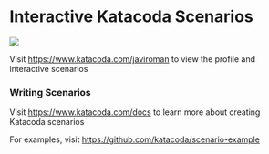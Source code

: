 # Interactive Katacoda Scenarios

[![](http://shields.katacoda.com/katacoda/javiroman/count.svg)](https://www.katacoda.com/javiroman "Get your profile on Katacoda.com")

Visit https://www.katacoda.com/javiroman to view the profile and interactive scenarios

### Writing Scenarios
Visit https://www.katacoda.com/docs to learn more about creating Katacoda scenarios

For examples, visit https://github.com/katacoda/scenario-example
